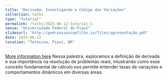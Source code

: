 ```yaml
---
title: "Derivada: Investigando o Código das Variações"
collection: talks
type: "Tutorial"
permalink: /talks/2025-06-12-tutorial-1
venue: "Universidade Federal do Piauí"
slidesurl: 'http://pedroassuncaofilho.io/files/apresentação.pdf'
date: 2025-06-12
location: "Teresina, Piauí, BR"
---
```

[More information here](http://exampleurl.com)
Nessa palestra, exploramos a definição de derivada e sua importância na resolução de problemas reais, inlustrando como esse conceito fundamental de cálculo nos permite entender 
taxas de variações e comportamentos dinâmicos em diversas áreas.


